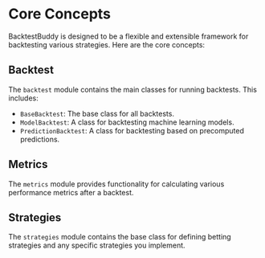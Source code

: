 # Core Concepts

BacktestBuddy is designed to be a flexible and extensible framework for backtesting various strategies. Here are the core concepts:

## Backtest

The `backtest` module contains the main classes for running backtests. This includes:

- `BaseBacktest`: The base class for all backtests.
- `ModelBacktest`: A class for backtesting machine learning models.
- `PredictionBacktest`: A class for backtesting based on precomputed predictions.

## Metrics

The `metrics` module provides functionality for calculating various performance metrics after a backtest.

## Strategies

The `strategies` module contains the base class for defining betting strategies and any specific strategies you implement.